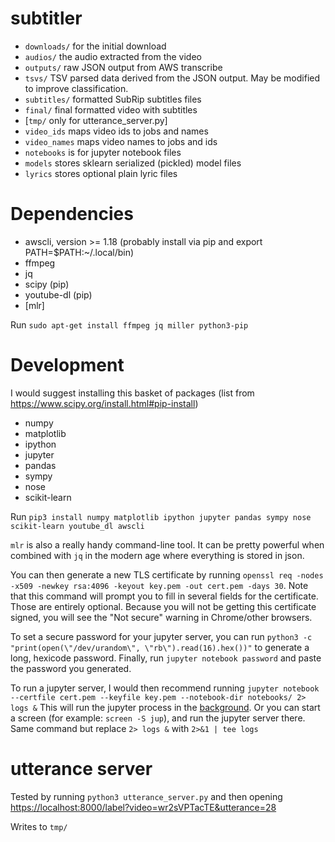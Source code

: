 # subtitler

* `downloads/` for the initial download
* `audios/` the audio extracted from the video
* `outputs/` raw JSON output from AWS transcribe
* `tsvs/` TSV parsed data derived from the JSON output. May be modified to improve classification.
* `subtitles/` formatted SubRip subtitles files
* `final/` final formatted video with subtitles
* [`tmp/` only for utterance_server.py]
* `video_ids` maps video ids to jobs and names
* `video_names` maps video names to jobs and ids
* `notebooks` is for jupyter notebook files
* `models` stores sklearn serialized (pickled) model files
* `lyrics` stores optional plain lyric files

# Dependencies

* awscli, version >= 1.18 (probably install via pip and export PATH=$PATH:~/.local/bin)
* ffmpeg
* jq
* scipy (pip)
* youtube-dl (pip)
* [mlr]

Run `sudo apt-get install ffmpeg jq miller python3-pip`

# Development

I would suggest installing this basket of packages (list from https://www.scipy.org/install.html#pip-install)

* numpy
* matplotlib
* ipython
* jupyter
* pandas
* sympy
* nose
* scikit-learn

Run `pip3 install numpy matplotlib ipython jupyter pandas sympy nose scikit-learn youtube_dl awscli`

`mlr` is also a really handy command-line tool. It can be pretty powerful when
combined with `jq` in the modern age where everything is stored in json.

You can then generate a new TLS certificate by running `openssl req -nodes -x509 -newkey rsa:4096 -keyout key.pem -out cert.pem -days 30`.
Note that this command will prompt you to fill in several fields for the certificate.
Those are entirely optional. Because you will not be getting this certificate signed,
you will see the "Not secure" warning in Chrome/other browsers.

To set a secure password for your jupyter server, you can run `python3 -c "print(open(\"/dev/urandom\", \"rb\").read(16).hex())"`
to generate a long, hexicode password. Finally, run `jupyter notebook password` and
paste the password you generated.

To run a jupyter server, I would then recommend running
`jupyter notebook --certfile cert.pem --keyfile key.pem --notebook-dir notebooks/ 2> logs &`
This will run the jupyter process in the [background](https://en.wikipedia.org/wiki/Background_process).
Or you can start a screen (for example: `screen -S jup`), and run the jupyter server there.
Same command but replace `2> logs &` with `2>&1 | tee logs`

# utterance server

Tested by running `python3 utterance_server.py` and then opening [https://localhost:8000/label?video=wr2sVPTacTE&utterance=28](https://localhost:8000/label?video=wr2sVPTacTE&utterance=28)

Writes to `tmp/`
